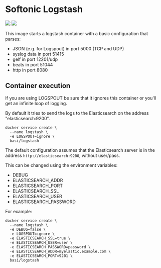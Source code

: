 # Softonic Logstash

[![](https://images.microbadger.com/badges/image/basi/logstash.svg)](https://microbadger.com/images/basi/logstash "Get your own image badge on microbadger.com")
[![](https://images.microbadger.com/badges/version/basi/logstash.svg)](https://microbadger.com/images/basi/logstash "Get your own version badge on microbadger.com")

This image starts a logstash container with a basic configuration that parses:
 
- JSON (e.g. for Logspout) in port 5000 (TCP and UDP)
- syslog data in port 51415
- gelf in port 12201/udp
- beats in port 51044
- http in port 8080

## Container execution

If you are using LOGSPOUT be sure that it ignores this container or you'll get an infinite loop of logging.

By default it tries to send the logs to the Elasticsearch on the address "elasticsearch:9200".

    docker service create \
      --name logstash \
      -e LOGSPOUT=ignore \
      basi/logstash

The default configuration assumes that the Elasticsearch server is in the address ```http://elasticsearch:9200```, without user/pass.

This can be changed using the environment variables:

- DEBUG
- ELASTICSEARCH_ADDR
- ELASTICSEARCH_PORT
- ELASTICSEARCH_SSL
- ELASTICSEARCH_USER
- ELASTICSEARCH_PASSWORD

For example:

    docker service create \
      --name logstash \
      -e DEBUG=false \
      -e LOGSPOUT=ignore \
      -e ELASTICSEARCH_SSL=true \
      -e ELASTICSEARCH_USER=user \
      -e ELASTICSEARCH_PASSWORD=password \
      -e ELASTICSEARCH_ADDR=myelastic.example.com \
      -e ELASTICSEARCH_PORT=9201 \
      basi/logstash

